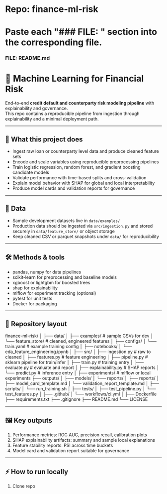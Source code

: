 # Repo: finance-ml-risk
# Paste each "### FILE: <path>" section into the corresponding file.

### FILE: README.md
# 🤖 Machine Learning for Financial Risk

End-to-end **credit default and counterparty risk modeling pipeline** with explainability and governance.  
This repo contains a reproducible pipeline from ingestion through explainability and a minimal deployment path.

---

## 🚀 What this project does

* Ingest raw loan or counterparty level data and produce cleaned feature sets  
* Encode and scale variables using reproducible preprocessing pipelines  
* Train logistic regression, random forest, and gradient boosting candidate models  
* Validate performance with time-based splits and cross-validation  
* Explain model behavior with SHAP for global and local interpretability  
* Produce model cards and validation reports for governance

---

## 📂 Data

* Sample development datasets live in `data/examples/`  
* Production data should be ingested via `src/ingestion.py` and stored securely in `data/feature_store/` or object storage  
* Keep cleaned CSV or parquet snapshots under `data/` for reproducibility

---

## 🛠 Methods & tools

* pandas, numpy for data pipelines  
* scikit-learn for preprocessing and baseline models  
* xgboost or lightgbm for boosted trees  
* shap for explainability  
* mlflow for experiment tracking (optional)  
* pytest for unit tests  
* Docker for packaging

---

## 📁 Repository layout

finance-ml-risk/
│
├── data/
│   ├── examples/                 # sample CSVs for dev
│   └── feature_store/            # cleaned, engineered features
│
├── configs/
│   └── train.yaml                # example training config
│
├── notebooks/
│   └── eda_feature_engineering.ipynb
│
├── src/
│   ├── ingestion.py              # raw to cleaned
│   ├── features.py               # feature engineering
│   ├── pipeline.py               # sklearn pipeline for train/infer
│   ├── train.py                  # training entry
│   ├── evaluate.py               # evaluate and report
│   ├── explainability.py         # SHAP reports
│   └── predict.py                # inference entry
│
├── experiments/                  # mlflow or local experiments
├── outputs/
│   ├── models/
│   └── reports/
│
├── reports/
│   ├── model_card_template.md
│   └── validation_report_template.md
│
├── scripts/
│   └── run_training.sh
│
├── tests/
│   ├── test_pipeline.py
│   └── test_features.py
│
├── .github/
│   └── workflows/ci.yml
│
├── Dockerfile
├── requirements.txt
├── .gitignore
├── README.md
└── LICENSE

---

## 🖼 Key outputs

1. Performance metrics: ROC AUC, precision recall, calibration plots  
2. SHAP explainability artifacts: summary and sample local explanations  
3. Feature stability reports: PSI across time buckets  
4. Model card and validation report suitable for governance

---

## ⚡ How to run locally

1. Clone repo
